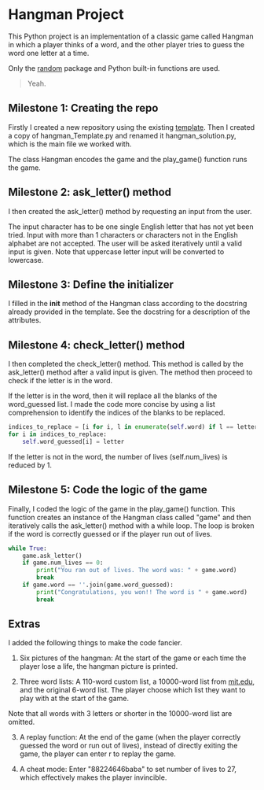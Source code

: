 # Hangman Project
This Python project is an implementation of a classic game called Hangman in which a player thinks of a word, and the other player tries to guess the word one letter at a time.

Only the [random](https://docs.python.org/3/library/random.html ) package and Python built-in functions are used.

> Yeah.

## Milestone 1: Creating the repo

Firstly I created a new repository using the existing [template](https://github.com/IvanYingX/Hangman_Test ). Then I created a copy of hangman_Template.py and renamed it hangman_solution.py, which is the main file we worked with.

The class Hangman encodes the game and the play_game() function runs the game.

## Milestone 2: ask_letter() method

I then created the ask_letter() method by requesting an input from the user.

The input character has to be one single English letter that has not yet been tried. Input with more than 1 characters or characters not in the English alphabet are not accepted. The user will be asked iteratively until a valid input is given. Note that uppercase letter input will be converted to lowercase.

## Milestone 3: Define the initializer

I filled in the __init__ method of the Hangman class according to the docstring already provided in the template. See the docstring for a description of the attributes.

## Milestone 4: check_letter() method

I then completed the check_letter() method. This method is called by the ask_letter() method after a valid input is given. The method then proceed to check if the letter is in the word.

If the letter is in the word, then it will replace all the blanks of the word_guessed list. I made the code more concise by using a list comprehension to identify the indices of the blanks to be replaced.

```python
indices_to_replace = [i for i, l in enumerate(self.word) if l == letter]
for i in indices_to_replace:
    self.word_guessed[i] = letter
```

If the letter is not in the word, the number of lives (self.num_lives) is reduced by 1.

## Milestone 5: Code the logic of the game

Finally, I coded the logic of the game in the play_game() function. This function creates an instance of the Hangman class called "game" and then iteratively calls the ask_letter() method with a while loop. The loop is broken if the word is correctly guessed or if the player run out of lives.

```python
while True:
    game.ask_letter()
    if game.num_lives == 0:
        print("You ran out of lives. The word was: " + game.word)
        break
    if game.word == ''.join(game.word_guessed):
        print("Congratulations, you won!! The word is " + game.word)
        break
```

## Extras

I added the following things to make the code fancier.

1. Six pictures of the hangman: At the start of the game or each time the player lose a life, the hangman picture is printed.

2. Three word lists: A 110-word custom list, a 10000-word list from [mit.edu](https://www.mit.edu/~ecprice/wordlist.10000), and the original 6-word list. The player choose which list they want to play with at the start of the game.

Note that all words with 3 letters or shorter in the 10000-word list are omitted.

3. A replay function: At the end of the game (when the player correctly guessed the word or run out of lives), instead of directly exiting the game, the player can enter r to replay the game.

4. A cheat mode: Enter "88224646baba" to set number of lives to 27, which effectively makes the player invincible.



